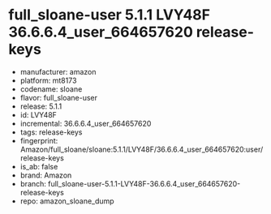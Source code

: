# full_sloane-user 5.1.1 LVY48F 36.6.6.4_user_664657620 release-keys
- manufacturer: amazon
- platform: mt8173
- codename: sloane
- flavor: full_sloane-user
- release: 5.1.1
- id: LVY48F
- incremental: 36.6.6.4_user_664657620
- tags: release-keys
- fingerprint: Amazon/full_sloane/sloane:5.1.1/LVY48F/36.6.6.4_user_664657620:user/release-keys
- is_ab: false
- brand: Amazon
- branch: full_sloane-user-5.1.1-LVY48F-36.6.6.4_user_664657620-release-keys
- repo: amazon_sloane_dump
